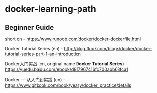 # docker-learning-path

## Beginner Guide

short cn - https://www.runoob.com/docker/docker-dockerfile.html

Docker Tutorial Series (en) - http://blog.flux7.com/blogs/docker/docker-tutorial-series-part-1-an-introduction

Docker入门实战 (cn, original name __Docker Tutorial Series__) - https://yuedu.baidu.com/ebook/d817967416fc700abb68fca1

Docker — 从入门到实践 (cn) - https://www.gitbook.com/book/yeasy/docker_practice/details


